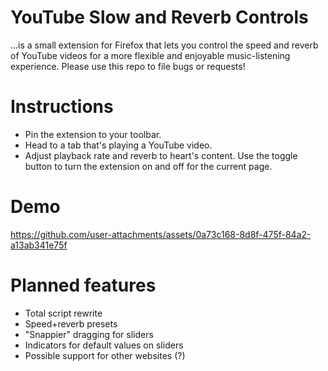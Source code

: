 # YouTube Slow and Reverb Controls
...is a small extension for Firefox that lets you control the speed and reverb of YouTube videos for a more flexible and enjoyable music-listening experience. Please use this repo to file bugs or requests!

# Instructions
- Pin the extension to your toolbar.
- Head to a tab that's playing a YouTube video.
- Adjust playback rate and reverb to heart's content. Use the toggle button to turn the extension on and off for the current page.

# Demo


https://github.com/user-attachments/assets/0a73c168-8d8f-475f-84a2-a13ab341e75f



# Planned features
- Total script rewrite
- Speed+reverb presets
- "Snappier" dragging for sliders
- Indicators for default values on sliders
- Possible support for other websites (?)

